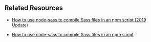 ## Related Resources

- [How to use node-sass to compile Sass files in an npm script (2019 Update)](https://sunlightmedia.org/using-node-sass-to-compile-sass-files-in-an-npm-script/)

- [How to use node-sass to compile Sass files in an npm script](https://sunlightmedia.org/using-node-sass-to-compile-sass-files-in-an-npm-script/)
